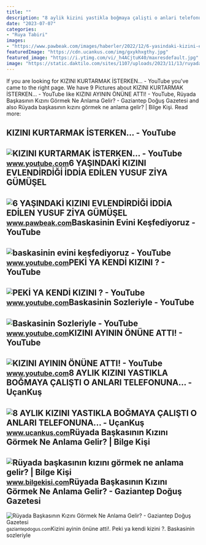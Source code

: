 ```yaml
---
title: ""
description: "8 aylik kizini yastikla boğmaya çalişti o anlari telefonuna..."
date: "2023-07-07"
categories:
- "Ruya Tabiri"
images:
- "https://www.pawbeak.com/images/haberler/2022/12/6-yasindaki-kizini-evlendirdigi-iddia-edilen-yusuf-ziya-gumusel-sessizligini-bozdu-6182_1.jpg"
featuredImage: "https://cdn.ucankus.com/img/gxykhxgthy.jpg"
featured_image: "https://i.ytimg.com/vi/_h4ACjtuK40/maxresdefault.jpg"
image: "https://static.daktilo.com/sites/1107/uploads/2023/11/13/ruyada-baskasinin-kizini-gormek-ne-anlama-gelir.jpg"
---
```


If you are looking for KIZINI KURTARMAK İSTERKEN... - YouTube you've came to the right page. We have 9 Pictures about KIZINI KURTARMAK İSTERKEN... - YouTube like KIZINI AYININ ÖNÜNE ATTI! - YouTube, Rüyada Başkasının Kızını Görmek Ne Anlama Gelir? - Gaziantep Doğuş Gazetesi and also Rüyada başkasının kızını görmek ne anlama gelir? | Bilge Kişi. Read more:

KIZINI KURTARMAK İSTERKEN... - YouTube
--------------------------------------

 ![KIZINI KURTARMAK İSTERKEN... - YouTube](https://i.ytimg.com/vi/7-KQr6J9EtU/maxresdefault.jpg?sqp=-oaymwEmCIAKENAF8quKqQMa8AEB-AH-CYAC0AWKAgwIABABGGUgUyhMMA8=&rs=AOn4CLAj_4d9KUfO8g0DXnBOYgXQJbrrsA) <small>www.youtube.com</small>6 YAŞINDAKİ KIZINI EVLENDİRDİĞİ İDDİA EDİLEN YUSUF ZİYA GÜMÜŞEL
---------------------------------------------------------------

 ![6 YAŞINDAKİ KIZINI EVLENDİRDİĞİ İDDİA EDİLEN YUSUF ZİYA GÜMÜŞEL](https://www.pawbeak.com/images/haberler/2022/12/6-yasindaki-kizini-evlendirdigi-iddia-edilen-yusuf-ziya-gumusel-sessizligini-bozdu-6182_1.jpg) <small>www.pawbeak.com</small>Baskasinin Evini Keşfediyoruz - YouTube
---------------------------------------

 ![baskasinin evini keşfediyoruz - YouTube](https://i.ytimg.com/vi/JXhwz5soDkQ/maxresdefault.jpg?sqp=-oaymwEmCIAKENAF8quKqQMa8AEB-AH-CYAC0AWKAgwIABABGGUgUShdMA8=&rs=AOn4CLCPDwSdvRcORMR_zBvNLbRJqIGrlw) <small>www.youtube.com</small>PEKİ YA KENDİ KIZINI ? - YouTube
--------------------------------

 ![PEKİ YA KENDİ KIZINI ? - YouTube](https://i.ytimg.com/vi/T1g5LcW6_lY/maxresdefault.jpg) <small>www.youtube.com</small>Baskasinin Sozleriyle - YouTube
-------------------------------

 ![Baskasinin Sozleriyle - YouTube](https://i.ytimg.com/vi/_h4ACjtuK40/maxresdefault.jpg) <small>www.youtube.com</small>KIZINI AYININ ÖNÜNE ATTI! - YouTube
-----------------------------------

 ![KIZINI AYININ ÖNÜNE ATTI! - YouTube](https://i.ytimg.com/vi/e1KgVSzoVcY/maxresdefault.jpg) <small>www.youtube.com</small>8 AYLIK KIZINI YASTIKLA BOĞMAYA ÇALIŞTI O ANLARI TELEFONUNA... - UçanKuş
------------------------------------------------------------------------

 ![8 AYLIK KIZINI YASTIKLA BOĞMAYA ÇALIŞTI O ANLARI TELEFONUNA... - UçanKuş](https://cdn.ucankus.com/img/gxykhxgthy.jpg) <small>www.ucankus.com</small>Rüyada Başkasının Kızını Görmek Ne Anlama Gelir? | Bilge Kişi
-------------------------------------------------------------

 ![Rüyada başkasının kızını görmek ne anlama gelir? | Bilge Kişi](https://www.bilgekisi.com/wp-content/uploads/2020/12/ruyada-baskasinin-kizini-gormek-ne-anlama-gelir-1-g41pEclA.jpg) <small>www.bilgekisi.com</small>Rüyada Başkasının Kızını Görmek Ne Anlama Gelir? - Gaziantep Doğuş Gazetesi
---------------------------------------------------------------------------

 ![Rüyada Başkasının Kızını Görmek Ne Anlama Gelir? - Gaziantep Doğuş Gazetesi](https://static.daktilo.com/sites/1107/uploads/2023/11/13/ruyada-baskasinin-kizini-gormek-ne-anlama-gelir.jpg) <small>gaziantepdogus.com</small>Kizini ayinin önüne atti!. Peki̇ ya kendi̇ kizini ?. Baskasinin sozleriyle
